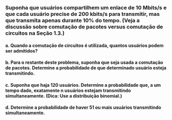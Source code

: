 ### Suponha que usuários compartilhem um enlace de 10 Mbits/s e que cada usuário precise de 200 kbits/s para transmitir, mas que transmita apenas durante 10% do tempo. (Veja a discussão sobre comutação de pacotes versus comutação de circuitos na Seção 1.3.)
#### a. Quando a comutação de circuitos é utilizada, quantos usuários podem ser admitidos?
#### b. Para o restante deste problema, suponha que seja usada a comutação de pacotes. Determine a probabilidade de que determinado usuário esteja transmitindo.
#### c. Suponha que haja 120 usuários. Determine a probabilidade que, a um tempo dado, exatamente n usuários estejam transmitindo simultaneamente. (Dica: Use a distribuição binomial.)
#### d. Determine a probabilidade de haver 51 ou mais usuários transmitindo simultaneamente.
#
